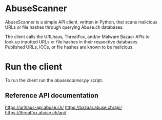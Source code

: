 # AbuseScanner
AbuseScanner is a simple API client, written in Python, that scans malicious URLs or file hashes through querying Abuse.ch databases.

The client calls the URLhaus, ThreatFox, and/or Malware Bazaar APIs to look up inputted URLs or file hashes in their respective databases. Published URLs, IOCs, or file hashes are known to be malicious.

# Run the client
To run the client run the _abusescanner.py_ script.

## Reference API documentation
https://urlhaus-api.abuse.ch/
https://bazaar.abuse.ch/api/
https://threatfox.abuse.ch/api/
